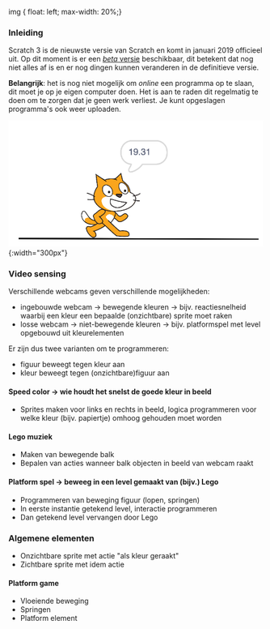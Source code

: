 img { float: left; max-width: 20%;}

### Inleiding
Scratch 3 is de nieuwste versie van Scratch en komt in januari 2019 officieel uit. Op dit moment is er een [_beta_ versie](https://beta.scratch.mit.edu) beschikbaar, dit betekent dat nog niet alles af is en er nog dingen kunnen veranderen in de definitieve versie.

**Belangrijk**: het is nog niet mogelijk om _online_ een programma op te slaan, dit moet je op je eigen computer doen. Het is aan te raden dit regelmatig te doen om te zorgen dat je geen werk verliest. Je kunt opgeslagen programma's ook weer uploaden.


![testplaatje](images/testplaatje.png){:width="300px"}


### Video sensing

Verschillende webcams geven verschillende mogelijkheden:
* ingebouwde webcam -> bewegende kleuren -> bijv. reactiesnelheid waarbij een kleur een bepaalde (onzichtbare) sprite moet raken
* losse webcam -> niet-bewegende kleuren -> bijv. platformspel met level opgebouwd uit kleurelementen

Er zijn dus twee varianten om te programmeren:
* figuur beweegt tegen kleur aan
* kleur beweegt tegen (onzichtbare)figuur aan

#### Speed color -> wie houdt het snelst de goede kleur in beeld
* Sprites maken voor links en rechts in beeld, logica programmeren voor welke kleur (bijv. papiertje) omhoog gehouden moet worden

#### Lego muziek
* Maken van bewegende balk
* Bepalen van acties wanneer balk objecten in beeld van webcam raakt

#### Platform spel -> beweeg in een level gemaakt van (bijv.) Lego
* Programmeren van beweging figuur (lopen, springen)
* In eerste instantie getekend level, interactie programmeren
* Dan getekend level vervangen door Lego

### Algemene elementen

* Onzichtbare sprite met actie "als kleur geraakt"
* Zichtbare sprite met idem actie

#### Platform game
* Vloeiende beweging
* Springen
* Platform element
